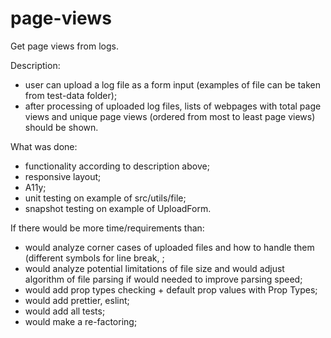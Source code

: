 # page-views
Get page views from logs.

Description:
* user can upload a log file as a form input (examples of file can be taken from test-data folder);
* after processing of uploaded log files, lists of webpages with total page views and unique page views (ordered from most to least page views) should be shown.

What was done:
* functionality according to description above;
* responsive layout;
* A11y;
* unit testing on example of src/utils/file;
* snapshot testing on example of UploadForm.

If there would be more time/requirements than:
* would analyze corner cases of uploaded files and how to handle them (different symbols for line break, ;
* would analyze potential limitations of file size and would adjust algorithm of file parsing if would needed to improve parsing speed;
* would add prop types checking + default prop values with Prop Types;
* would add prettier, eslint;
* would add all tests;
* would make a re-factoring;
